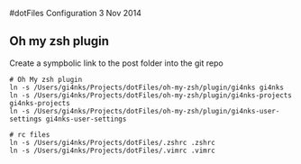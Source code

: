 #dotFiles Configuration
3 Nov 2014
## Oh my zsh plugin

Create a sympbolic link to the post folder into the git repo


	# Oh My zsh plugin
	ln -s /Users/gi4nks/Projects/dotFiles/oh-my-zsh/plugin/gi4nks gi4nks
	ln -s /Users/gi4nks/Projects/dotFiles/oh-my-zsh/plugin/gi4nks-projects gi4nks-projects
	ln -s /Users/gi4nks/Projects/dotFiles/oh-my-zsh/plugin/gi4nks-user-settings gi4nks-user-settings

	# rc files
	ln -s /Users/gi4nks/Projects/dotFiles/.zshrc .zshrc
	ln -s /Users/gi4nks/Projects/dotFiles/.vimrc .vimrc
